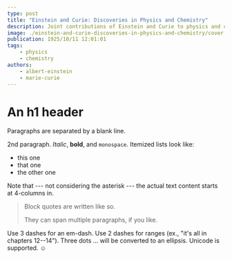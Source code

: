 ```yaml
---
type: post
title: "Einstein and Curie: Discoveries in Physics and Chemistry"
description: Joint contributions of Einstein and Curie to physics and chemistry.
image: ./einstein-and-curie-discoveries-in-physics-and-chemistry/cover.jpg
publication: 1925/10/11 12:01:01
tags: 
    - physics
    - chemistry
authors: 
    - albert-einstein
    - marie-curie
---
```




# An h1 header

Paragraphs are separated by a blank line.

2nd paragraph. *Italic*, **bold**, and `monospace`. Itemized lists
look like:

  * this one
  * that one
  * the other one

Note that --- not considering the asterisk --- the actual text
content starts at 4-columns in.

> Block quotes are
> written like so.
>
> They can span multiple paragraphs,
> if you like.

Use 3 dashes for an em-dash. Use 2 dashes for ranges (ex., "it's all
in chapters 12--14"). Three dots ... will be converted to an ellipsis.
Unicode is supported. ☺
